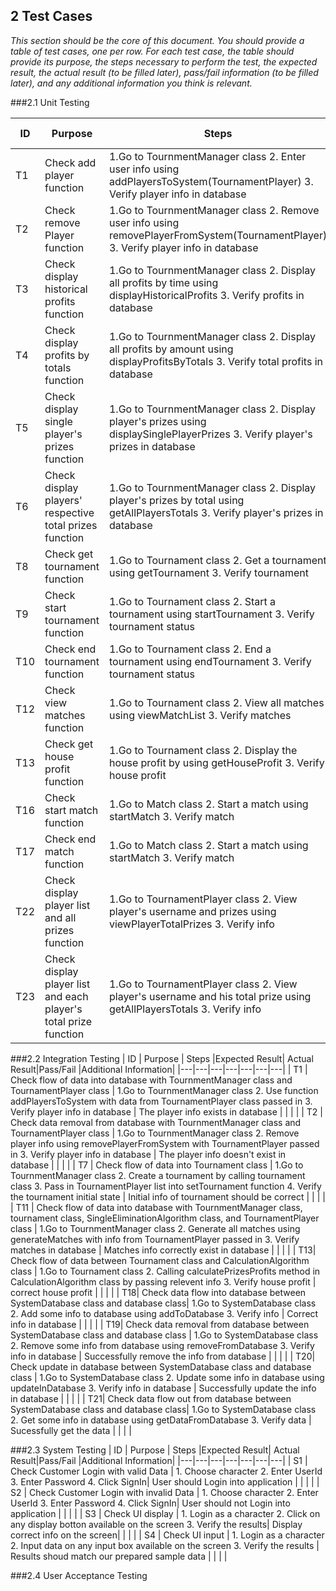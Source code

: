 ## 2 Test Cases

*This section should be the core of this document. You should provide a table of test cases, one per row. For each test case, the table should provide its purpose, the steps necessary to perform the test, the expected result, the actual result (to be filled later), pass/fail information (to be filled later), and any additional information you think is relevant.*

###2.1 Unit Testing

| ID  |  Purpose | Steps |Expected Result| Actual Result|Pass/Fail |Additional Information|
|---|---|---|---|---|---|---|
| T1 |Check add player function |1.Go to TournmentManager class 2. Enter user info using addPlayersToSystem(TournamentPlayer)  3. Verify player info in database | Successfully add player | | | |
| T2  |Check remove Player function |1.Go to TournmentManager class 2. Remove user info using removePlayerFromSystem(TournamentPlayer)  3. Verify player info in database |Sucessfully remove player | | | |
| T3  | Check display historical profits function | 1.Go to TournmentManager class 2. Display all profits by time using displayHistoricalProfits 3. Verify profits in database | correct profits in time order | | | |
| T4  | Check display profits by totals function  | 1.Go to TournmentManager class 2. Display all profits by amount using displayProfitsByTotals 3. Verify total profits in database | correct total profits in order  | | | |
| T5 | Check display single player's prizes function | 1.Go to TournmentManager class 2. Display player's prizes using displaySinglePlayerPrizes 3. Verify player's prizes in database | correct player's prizes  | | | |
| T6  | Check display players' respective total prizes function   | 1.Go to TournmentManager class 2. Display player's prizes by total using getAllPlayersTotals 3. Verify player's prizes in database  | correct order of players' prizes in total  | | | |
| T8  | Check get tournament function  | 1.Go to Tournament class 2. Get a tournament using getTournament 3. Verify tournament | successfully get tournament | | | |
| T9  | Check start tournament function | 1.Go to Tournament class 2. Start a tournament using startTournament 3. Verify tournament status | Successfully start tournament | | | |
| T10  | Check end tournament function | 1.Go to Tournament class 2. End a tournament using endTournament 3. Verify tournament status  |  Successfully end tournament    | | | |
| T12| Check view matches function  | 1.Go to Tournament class 2. View all matches using viewMatchList  3. Verify matches  |  Display matches| | | |
| T13| Check get house profit function  |1.Go to Tournament class 2. Display the house profit by using getHouseProfit 3. Verify house profit   |correct house profit  | | | |
| T16| Check start match function  | 1.Go to Match class 2. Start a match using startMatch   3. Verify match  | Correct match  | | | |
| T17| Check end match function | 1.Go to Match class 2. Start a match using startMatch   3. Verify match  | Successfully get winner  | |  | |
| T22| Check display player list and all prizes function   | 1.Go to TournamentPlayer class 2. View player's username and prizes using viewPlayerTotalPrizes 3. Verify info  | Successfully display play list and prizes | | | |
| T23| Check display player list and each player's total prize function   | 1.Go to TournamentPlayer class 2. View player's username and his total prize using getAllPlayersTotals 3. Verify info | Successfully display play list and total prize  | | | |



###2.2 Integration Testing
| ID  |  Purpose | Steps |Expected Result| Actual Result|Pass/Fail |Additional Information|
|---|---|---|---|---|---|---|
| T1 | Check flow of data into database with TournmentManager class and TournamentPlayer class  | 1.Go to TournmentManager class 2. Use function addPlayersToSystem with data from TournamentPlayer class passed in 3. Verify player info in database | The player info exists in database | | | |
| T2  | Check data removal from database with TournmentManager class and TournamentPlayer class | 1.Go to TournmentManager class 2. Remove player info using removePlayerFromSystem with TournamentPlayer passed in  3. Verify player info in database | The player info doesn't exist in database | | | |
| T7  | Check flow of data into Tournament class  | 1.Go to TournmentManager class 2. Create a tournament by calling tournament class 3. Pass in TournamentPlayer list into setTournament function  4. Verify the tournament initial state | Initial info of tournament should be correct |  | | |
| T11  | Check flow of data into database with TournmentManager class, tournament class, SingleEliminationAlgorithm class, and TournamentPlayer class | 1.Go to TournmentManager class 2. Generate all matches using generateMatches with info from TournamentPlayer passed in  3. Verify matches in database | Matches info correctly exist in database  | | | |
| T13| Check flow of data between Tournament class and CalculationAlgorithm class  | 1.Go to Tournament class 2. Calling calculatePrizesProfits method in CalculationAlgorithm class by passing relevent info 3. Verify house profit  | correct house profit  | | | |
| T18| Check data flow into database between SystemDatabase class and database class| 1.Go to SystemDatabase class 2. Add some info to database using addToDatabase   3. Verify info  | Correct info in database   | | | |
| T19| Check data removal from database between SystemDatabase class and database class  | 1.Go to SystemDatabase class 2. Remove some info from database using removeFromDatabase 3. Verify info in database | Successfully remove the info from database | | | |
| T20| Check update in database between SystemDatabase class and database class | 1.Go to SystemDatabase class 2. Update some info in database using updateInDatabase 3. Verify info in database | Successfully update the info in database  | | | |
| T21| Check data flow out from database between SystemDatabase class and database class| 1.Go to SystemDatabase class 2. Get some info in database using getDataFromDatabase 3. Verify data  | Sucessfully get the data | | | |

###2.3 System Testing
| ID  |  Purpose | Steps |Expected Result| Actual Result|Pass/Fail |Additional Information|
|---|---|---|---|---|---|---|
| S1 | Check Customer Login with valid Data | 1. Choose character 2. Enter UserId 3. Enter Password 4. Click SignIn| User should Login into application |   | | |
| S2 | Check Customer Login with invalid Data  | 1. Choose character 2. Enter UserId 3. Enter Password 4. Click SignIn| User should not Login into application |   | | |
| S3 | Check UI display | 1. Login as a character 2. Click on any display botton available on the screen 3. Verify the results| Display correct info on the screen|   | | |
| S4 | Check UI input | 1. Login as a character 2. Input data on any input box available on the screen 3. Verify the results | Results shoud match our prepared sample data |  | | |




###2.4 User Acceptance Testing

